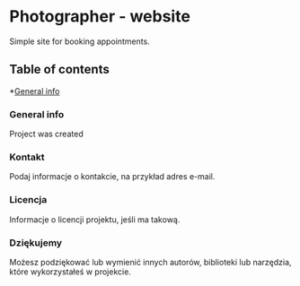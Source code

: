 
# Photographer - website
Simple site for booking appointments.

## Table of contents

*[General info](#general-info)

### General info

Project was created 

### Kontakt

Podaj informacje o kontakcie, na przykład adres e-mail.

### Licencja

Informacje o licencji projektu, jeśli ma takową.

### Dziękujemy

Możesz podziękować lub wymienić innych autorów, biblioteki lub narzędzia, które wykorzystałeś w projekcie.
